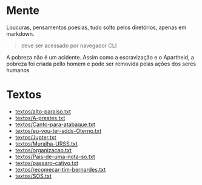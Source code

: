 
# Mente
Loucuras, pensamentos poesias, tudo solto pelos diretórios, apenas em markdown. 
> deve ser acessado por navegador CLI

A pobreza não é um acidente. Assim como a escravização e o Apartheid, a pobreza foi criada pello homem e pode ser removida pelas ações dos seres humanos

# Textos
* [textos/alto-paraiso.txt](textos/alto-paraiso.txt)
* [textos/A-prestes.txt](textos/A-prestes.txt)
* [textos/Canto-para-atabaque.txt](textos/Canto-para-atabaque.txt)
* [textos/eu-vou-ter-sdds-Oterno.txt](textos/eu-vou-ter-sdds-Oterno.txt)
* [textos/Jupter.txt](textos/Jupter.txt)
* [textos/Muralha-URSS.txt](textos/Muralha-URSS.txt)
* [textos/organizacao.txt](textos/organizacao.txt)
* [textos/Pais-de-uma-nota-so.txt](textos/Pais-de-uma-nota-so.txt)
* [textos/passaro-cativo.txt](textos/passaro-cativo.txt)
* [textos/recomecar-tim-bernardes.txt](textos/recomecar-tim-bernardes.txt)
* [textos/SOS.txt](textos/SOS.txt)

